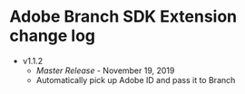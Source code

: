 # Adobe Branch SDK Extension change log
- v1.1.2
  * _*Master Release*_ - November 19, 2019
  * Automatically pick up Adobe ID and pass it to Branch